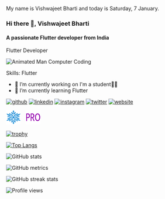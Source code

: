 My name is Vishwajeet Bharti and today is Saturday, 7 January.

### Hi there 👋, Vishwajeet Bharti
#### A passionate Flutter developer from India
Flutter Developer

![Animated Man Computer Coding](https://user-images.githubusercontent.com/71969138/211174288-54e97dd8-5f09-41cc-a0b9-1a7345ae23e2.gif)

Skills: Flutter

- 🔭 I’m currently working on I'm a student👨‍💼 
- 🌱 I’m currently learning Flutter 


[<img src='https://cdn.jsdelivr.net/npm/simple-icons@3.0.1/icons/github.svg' alt='github' height='40'>](https://github.com/vishwajeetbharti)  [<img src='https://cdn.jsdelivr.net/npm/simple-icons@3.0.1/icons/linkedin.svg' alt='linkedin' height='40'>](https://www.linkedin.com/in/vishwajeet-bharti-11923516a/)  [<img src='https://cdn.jsdelivr.net/npm/simple-icons@3.0.1/icons/instagram.svg' alt='instagram' height='40'>](https://www.instagram.com/vishwajeetbharti2/)  [<img src='https://cdn.jsdelivr.net/npm/simple-icons@3.0.1/icons/twitter.svg' alt='twitter' height='40'>](https://twitter.com/@askvishwajeet)  [<img src='https://cdn.jsdelivr.net/npm/simple-icons@3.0.1/icons/icloud.svg' alt='website' height='40'>](https://www.sololearn.com/profile/20120063)  

<a href='https://archiveprogram.github.com/'><img src='https://raw.githubusercontent.com/acervenky/animated-github-badges/master/assets/acbadge.gif' width='40' height='40'></a> <a href='https://github.com/pricing'><img src='https://raw.githubusercontent.com/acervenky/animated-github-badges/master/assets/pro.gif' width='40' height='40'></a> 

[![trophy](https://github-profile-trophy.vercel.app/?username=vishwajeetbharti)](https://github.com/ryo-ma/github-profile-trophy)

[![Top Langs](https://github-readme-stats.vercel.app/api/top-langs/?username=vishwajeetbharti)](https://github.com/anuraghazra/github-readme-stats)

![GitHub stats](https://github-readme-stats.vercel.app/api?username=vishwajeetbharti&show_icons=true&count_private=true)  

![GitHub metrics](https://metrics.lecoq.io/vishwajeetbharti)  

![GitHub streak stats](https://streak-stats.demolab.com/?user=vishwajeetbharti)  

![Profile views](https://gpvc.arturio.dev/vishwajeetbharti)  
